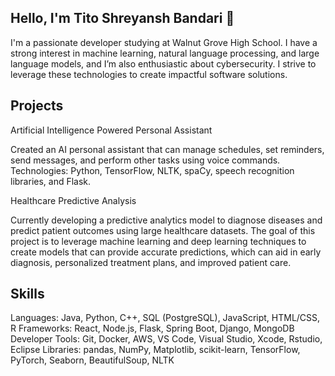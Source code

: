 
Hello, I'm Tito Shreyansh Bandari 👋 
-----------------------
I'm a passionate developer studying at Walnut Grove High School. I have a strong interest in machine learning, natural language processing, and large language models, and I’m also enthusiastic about cybersecurity. I strive to leverage these technologies to create impactful software solutions.

Projects
-------------
Artificial Intelligence Powered Personal Assistant 

Created an AI personal assistant that can manage schedules, set reminders, send messages, and perform other tasks using voice commands.
Technologies: Python, TensorFlow, NLTK, spaCy, speech recognition libraries, and Flask.

Healthcare Predictive Analysis

Currently developing a predictive analytics model to diagnose diseases and predict patient outcomes using large healthcare datasets. The goal of this project is to leverage machine learning and deep learning techniques to create models that can provide accurate predictions, which can aid in early diagnosis, personalized treatment plans, and improved patient care.

Skills
-------
Languages: Java, Python, C++, SQL (PostgreSQL), JavaScript, HTML/CSS, R
Frameworks: React, Node.js, Flask, Spring Boot, Django, MongoDB
Developer Tools: Git, Docker, AWS, VS Code, Visual Studio, Xcode, Rstudio, Eclipse
Libraries: pandas, NumPy, Matplotlib, scikit-learn, TensorFlow, PyTorch, Seaborn, BeautifulSoup, NLTK
